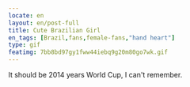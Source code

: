 ```yaml
---
locate: en
layout: en/post-full
title: Cute Brazilian Girl
en_tags: [Brazil,fans,female-fans,"hand heart"]
type: gif
featimg: 7bb8bd97gy1fww44iebq9g20m80go7wk.gif
---
```


It should be 2014 years World Cup, I can't remember.